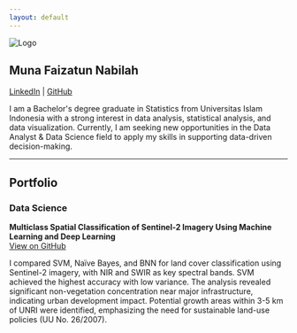 ```yaml
---
layout: default
---
```


![Logo](assets/logo.png)

## Muna Faizatun Nabilah  

[LinkedIn](https://www.linkedin.com/in/muna-faizatun-nabilah/) | [GitHub](https://github.com/nblhmf)

I am a Bachelor's degree graduate in Statistics from Universitas Islam Indonesia with a strong interest in data analysis, statistical analysis, and data visualization.
Currently, I am seeking new opportunities in the Data Analyst & Data Science field to apply my skills in supporting data-driven decision-making.

---
## Portfolio  
### Data Science
**Multiclass Spatial Classification of Sentinel-2 Imagery Using Machine Learning and Deep Learning**  
[View on GitHub](https://github.com/nblhmf/Land-Use-Classification)

I compared SVM, Naïve Bayes, and BNN for land cover classification using Sentinel-2 imagery, with NIR and SWIR as key spectral bands. SVM achieved the highest accuracy with low variance. The analysis revealed significant non-vegetation concentration near major infrastructure, indicating urban development impact. Potential growth areas within 3-5 km of UNRI were identified, emphasizing the need for sustainable land-use policies (UU No. 26/2007).


